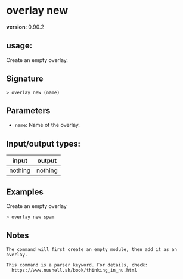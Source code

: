 # overlay new

**version**: 0.90.2

## **usage**:

Create an empty overlay.

## Signature

`> overlay new (name)`

## Parameters

- `name`: Name of the overlay.

## Input/output types:

| input   | output  |
| ------- | ------- |
| nothing | nothing |

## Examples

Create an empty overlay

```bash
> overlay new spam
```

## Notes

```text
The command will first create an empty module, then add it as an overlay.

This command is a parser keyword. For details, check:
  https://www.nushell.sh/book/thinking_in_nu.html
```
